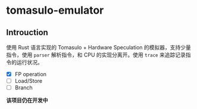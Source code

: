 # tomasulo-emulator
## Introuction
使用 Rust 语言实现的 Tomasulo + Hardware Speculation 的模拟器，支持少量指令，使用 `parser` 解析指令，和 CPU 的实现分离开。使用 `trace` 来追踪记录指令的运行状况。  

- [x] FP operation
- [ ] Load/Store
- [ ] Branch
  
**该项目仍在开发中**
